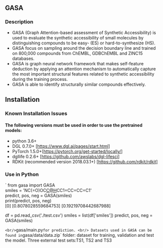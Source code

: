 ## GASA <br/>
### Description
* GASA (Graph Attention-based assessment of Synthetic Accessibility) is used to evaluate the synthetic accessibility of small molecules by distinguishing compounds to be easy- (ES) or hard-to-synthesize (HS).<br/>
* GASA focus on sampling around the decision boundary line and trained on 800,000 compounds from ChEMBL, GDBChEMBL and ZINC15 databases.<br/>
* GASA is graph neural network framework that makes self-feature deduction by applying an attention mechanism to automatically capture the most important structural features related to synthetic accessibility during the training process.<br/>
* GASA is able to identify structurally similar compounds effectively.<br/>
## Installation
### Known Installation Issues
#### The following versions must be used in order to use the pretrained models:
* python 3.6+ <br/>
* DGL 0.7.0+ [https://www.dgl.ai/pages/start.html]<br/>
* PyTorch 1.5.0+[https://pytorch.org/get-started/locally/]<br/>
* dgllife 0.2.6+ [https://github.com/awslabs/dgl-lifesci]<br/>
* RDKit (recommended version 2018.03.1+) [https://github.com/rdkit/rdkit]
### Use in Python
`
from gasa import GASA <br/>
smiles = 'NC(=O)OC[C@H](N)CC1=CC=CC=C1' <br/>
predict, pos, neg = GASA(smiles)  <br/>
print(predict, pos, neg) <br/>
[0] [0.8078028559684753] [0.19219708442687988] <br/>


df = pd.read_csv('./test.csv')
smiles = list(df['smiles'])
predict, pos, neg = GASA(smiles)

`
<br/>
 `gasa/main.py` for prediction. <br/>
Datasets used in GASA can be found in `gasa/data/data.zip` folder: dataset for training, validation and test the model. Three external test sets:TS1, TS2 and TS3
